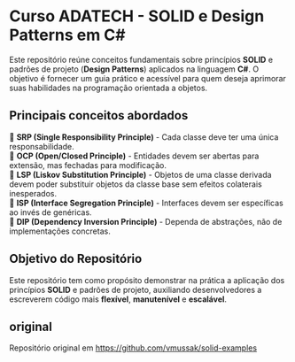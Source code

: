 # Curso ADATECH - SOLID e Design Patterns em C#

Este repositório reúne conceitos fundamentais sobre princípios **SOLID** e padrões de projeto (**Design Patterns**) aplicados na linguagem **C#**. O objetivo é fornecer um guia prático e acessível para quem deseja aprimorar suas habilidades na programação orientada a objetos.

## Principais conceitos abordados

🔹 **SRP (Single Responsibility Principle)** - Cada classe deve ter uma única responsabilidade.  
🔹 **OCP (Open/Closed Principle)** - Entidades devem ser abertas para extensão, mas fechadas para modificação.  
🔹 **LSP (Liskov Substitution Principle)** - Objetos de uma classe derivada devem poder substituir objetos da classe base sem efeitos colaterais inesperados.  
🔹 **ISP (Interface Segregation Principle)** - Interfaces devem ser específicas ao invés de genéricas.  
🔹 **DIP (Dependency Inversion Principle)** - Dependa de abstrações, não de implementações concretas.  

## Objetivo do Repositório

Este repositório tem como propósito demonstrar na prática a aplicação dos princípios **SOLID** e padrões de projeto, auxiliando desenvolvedores a escreverem código mais **flexível**, **manutenível** e **escalável**.

## original

Repositório original em https://github.com/vmussak/solid-examples
